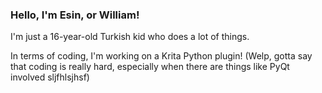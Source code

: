 ### Hello, I'm Esin, or William!

I'm just a 16-year-old Turkish kid who does a lot of things.

In terms of coding, I'm working on a Krita Python plugin! (Welp, gotta say that coding is really hard, especially when there are things like PyQt involved sljfhlsjhsf)

